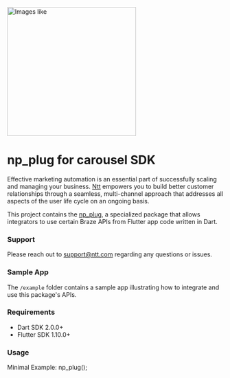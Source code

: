 <img src="https://fancycrave.com/wp-content/uploads/2019/12/Free-Nature-Pictures-min.jpg" width="300" title="Images like " />

# np_plug for carousel SDK

Effective marketing automation is an essential part of successfully scaling and managing your business. [Ntt](https://www.nettantra.com/) empowers you to build better customer relationships through a seamless, multi-channel approach that addresses all aspects of the user life cycle on an ongoing basis.

This project contains the [ np_plug](https://www.nettantra.com/), a specialized package that allows integrators to use certain Braze APIs from Flutter app code written in Dart.


### Support

Please reach out to support@ntt.com regarding any questions or issues.

### Sample App

The `/example` folder contains a sample app illustrating how to integrate and use this package's APIs.

### Requirements
- Dart SDK 2.0.0+
- Flutter SDK 1.10.0+

### Usage

Minimal Example:
np_plug();
